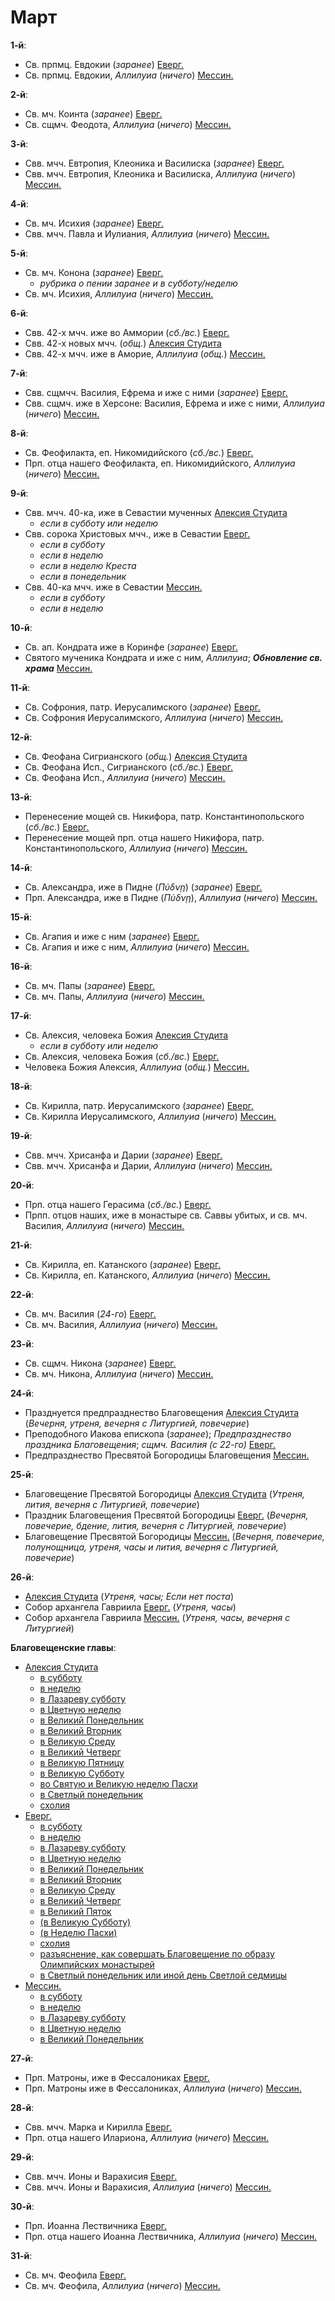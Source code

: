 
# Март

**1-й**:

- Св. прпмц. Евдокии (*заранее*) [Еверг.](03_01_EUR.ru.md)
- Св. прпмц. Евдокии, *Аллилуиа* (*ничего*) [Мессин.](03_01_MES.ru.md)

**2-й**:

- Св. мч. Коинта (*заранее*) [Еверг.](03_02_EUR.ru.md)
- Св. сщмч. Феодота, *Аллилуиа* (*ничего*) [Мессин.](03_02_MES.ru.md)

**3-й**:

- Свв. мчч. Евтропия, Клеоника и Василиска (*заранее*) [Еверг.](03_03_EUR.ru.md)
- Свв. мчч. Евтропия, Клеоника и Василиска, *Аллилуиа* (*ничего*) [Мессин.](03_03_MES.ru.md)

**4-й**:

- Св. мч. Исихия (*заранее*) [Еверг.](03_04_EUR.ru.md)
- Свв. мчч. Павла и Иулиания, *Аллилуиа* (*ничего*) [Мессин.](03_04_MES.ru.md)

**5-й**:

- Св. мч. Конона (*заранее*) [Еверг.](03_05_EUR.ru.md)
  - *рубрика о пении заранее и в субботу/неделю*
- Св. мч. Исихия, *Аллилуиа* (*ничего*) [Мессин.](03_05_MES.ru.md)

**6-й**:

- Свв. 42-х мчч. иже во Аммории (*сб./вс.*) [Еверг.](03_06_EUR.ru.md)
- Свв. 42-х новых мчч. (*общ.*) [Алексия Студита](03_06_AST.ru.md)
- Свв. 42-х мчч. иже в Аморие, *Аллилуиа* (*общ.*) [Мессин.](03_06_MES.ru.md)

**7-й**:

- Свв. сщмчч. Василия, Ефрема и иже с ними (*заранее*) [Еверг.](03_07_EUR.ru.md)
- Свв. сщмч. иже в Херсоне: Василия, Ефрема и иже с ними, *Аллилуиа* (*ничего*) [Мессин.](03_07_MES.ru.md)
  
**8-й**:

- Св. Феофилакта, еп. Никомидийского (*сб./вс.*) [Еверг.](03_08_EUR.ru.md)
- Прп. отца нашего Феофилакта, еп. Никомидийского, *Аллилуиа* (*ничего*) [Мессин.](03_08_MES.ru.md)
  
**9-й**:

- Свв. мчч. 40-ка, иже в Севастии мученных [Алексия Студита](03_09_AST.ru.md)
  - *если в субботу или неделю*
- Свв. сорока Христовых мчч., иже в Севастии [Еверг.](03_09_EUR.ru.md)
  - *если в субботу*
  - *если в неделю*
  - *если в неделю Креста*
  - *если в понедельник*
- Свв. 40-ка мчч. иже в Севастии [Мессин.](03_09_MES.ru.md)
  - *если в субботу*
  - *если в неделю*

**10-й**:

- Св. ап. Кондрата иже в Коринфе (*заранее*) [Еверг.](03_10_EUR.ru.md)
- Святого мученика Кондрата и иже с ним, *Аллилуиа*; ***Обновление св. храма*** [Мессин.](03_10_MES.ru.md)

**11-й**:

- Св. Софрония, патр. Иерусалимского (*заранее*) [Еверг.](03_11_EUR.ru.md)
- Св. Софрония Иерусалимского, *Аллилуиа* (*ничего*) [Мессин.](03_11_MES.ru.md)  
  
**12-й**:

- Св. Феофана Сигрианского (*общ.*) [Алексия Студита](03_12_AST.ru.md)
- Св. Феофана Исп., Сигрианского (*сб./вс.*) [Еверг.](03_12_EUR.ru.md)
- Св. Феофана Исп., *Аллилуиа* (*ничего*) [Мессин.](03_12_MES.ru.md)

**13-й**:

- Перенесение мощей св. Никифора, патр. Константинопольского (*сб./вс.*) [Еверг.](03_13_EUR.ru.md)
- Перенесение мощей прп. отца нашего Никифора, патр. Константинопольского, *Аллилуиа* (*ничего*) [Мессин.](03_13_MES.ru.md)

**14-й**:

- Св. Александра, иже в Пидне (*Πύδνῃ*) (*заранее*) [Еверг.](03_14_EUR.ru.md)
- Прп. Александра, иже в Пидне (*Πύδνῃ*), *Аллилуиа* (*ничего*) [Мессин.](03_14_MES.ru.md)

**15-й**:

- Св. Агапия и иже с ним (*заранее*) [Еверг.](03_15_EUR.ru.md)
- Св. Агапия и иже с ним, *Аллилуиа* (*ничего*) [Мессин.](03_15_MES.ru.md)

**16-й**:

- Св. мч. Папы (*заранее*) [Еверг.](03_16_EUR.ru.md)
- Св. мч. Папы, *Аллилуиа* (*ничего*) [Мессин.](03_16_MES.ru.md)

**17-й**:

- Св. Алексия, человека Божия [Алексия Студита](03_17_AST.ru.md)
  - *если в субботу или неделю*
- Св. Алексия, человека Божия (*сб./вс.*) [Еверг.](03_17_EUR.ru.md)
- Человека Божия Алексия, *Аллилуиа* (*общ.*) [Мессин.](03_17_MES.ru.md)

**18-й**:

- Св. Кирилла, патр. Иерусалимского (*заранее*) [Еверг.](03_18_EUR.ru.md)
- Св. Кирилла Иерусалимского, *Аллилуиа* (*ничего*) [Мессин.](03_18_MES.ru.md)

**19-й**:

- Свв. мчч. Хрисанфа и Дарии (*заранее*) [Еверг.](03_19_EUR.ru.md)
- Свв. мчч. Хрисанфа и Дарии, *Аллилуиа* (*ничего*) [Мессин.](03_19_MES.ru.md)

**20-й**:

- Прп. отца нашего Герасима (*сб./вс.*) [Еверг.](03_20_EUR.ru.md)
- Прпп. отцов наших, иже в монастыре св. Саввы убитых, и св. мч. Василия, *Аллилуиа* (*ничего*) [Мессин.](03_20_MES.ru.md)

**21-й**:

- Св. Кирилла, еп. Катанского (*заранее*) [Еверг.](03_21_EUR.ru.md)
- Св. Кирилла, еп. Катанского, *Аллилуиа* (*ничего*) [Мессин.](03_21_MES.ru.md)

**22-й**:

- Св. мч. Василия (*24-го*) [Еверг.](03_22_EUR.ru.md)
- Св. мч. Василия, *Аллилуиа* (*ничего*) [Мессин.](03_22_MES.ru.md)

**23-й**:

- Св. сщмч. Никона (*заранее*) [Еверг.](03_23_EUR.ru.md)
- Св. мч. Никона, *Аллилуиа* (*ничего*) [Мессин.](03_23_MES.ru.md)

**24-й**:

- Празднуется предпразднество Благовещения [Алексия Студита](03_24_AST.ru.md) 
(*Вечерня, утреня, вечерня с Литургией, повечерие*)
- Преподобного Иакова епископа (*заранее*); *Предпразднество праздника Благовещения*; *сщмч. Василия (с 22-го)* [Еверг.](03_24_EUR.ru.md)
- Предпразднество Пресвятой Богородицы Благовещения [Мессин.](03_24_MES.ru.md)

**25-й**:

- Благовещение Пресвятой Богородицы [Алексия Студита](03_25_AST.ru.md) 
(*Утреня, лития, вечерня с Литургией, повечерие*)
- Праздник Благовещения Пресвятой Богородицы [Еверг.](03_25_EUR.ru.md) 
(*Вечерня, повечерие, бдение, лития, вечерня с Литургией, повечерие*)
- Благовещение Пресвятой Богородицы [Мессин.](03_25_MES.ru.md)
(*Вечерня, повечерие, полунощница, утреня, часы и лития, вечерня с Литургией, повечерие*)

**26-й**:

- [Алексия Студита](03_26_AST.ru.md) (*Утреня, часы; Если нет поста*)
- Собор архангела Гавриила [Еверг.](03_26_EUR.ru.md) (*Утреня, часы*)
- Собор архангела Гавриила [Мессин.](03_26_MES.ru.md) (*Утреня, часы, вечерня с Литургией*)

**Благовещенские главы**:

- [Алексия Студита](03_26_X_AST.ru.md)
   - [в субботу](03_26_X_AST.ru.md#блг-01)
   - [в неделю](03_26_X_AST.ru.md#блг-02)
   - [в Лазареву субботу](03_26_X_AST.ru.md#блг-03)
   - [в Цветную неделю](03_26_X_AST.ru.md#блг-04)
   - [в Великий Понедельник](03_26_X_AST.ru.md#блг-05)
   - [в Великий Вторник](03_26_X_AST.ru.md#блг-06)
   - [в Великую Среду](03_26_X_AST.ru.md#блг-07)
   - [в Великий Четверг](03_26_X_AST.ru.md#блг-08)
   - [в Великую Пятницу](03_26_X_AST.ru.md#блг-09)
   - [в Великую Субботу](03_26_X_AST.ru.md#блг-10)
   - [во Святую и Великую неделю Пасхи](03_26_X_AST.ru.md#блг-11)
   - [в Светлый понедельник](03_26_X_AST.ru.md#блг-12)
   - [схолия](03_26_X_AST.ru.md#схолия)
- [Еверг.](03_26_X_EUR.ru.md)
  - [в субботу](03_26_X_EUR.ru.md#блг-01)
  - [в неделю](03_26_X_EUR.ru.md#блг-02)
  - [в Лазареву субботу](03_26_X_EUR.ru.md#блг-03)
  - [в Цветную неделю](03_26_X_EUR.ru.md#блг-04)
  - [в Великий Понедельник](03_26_X_EUR.ru.md#блг-05)
  - [в Великий Вторник](03_26_X_EUR.ru.md#блг-06)
  - [в Великую Среду](03_26_X_EUR.ru.md#блг-07)
  - [в Великий Четверг](03_26_X_EUR.ru.md#блг-08)
  - [в Великий Пяток](03_26_X_EUR.ru.md#блг-09)
  - [(в Великую Субботу)](03_26_X_EUR.ru.md#блг-10)
  - [(в Неделю Пасхи)](03_26_X_EUR.ru.md#блг-11)
  - [схолия](03_26_X_EUR.ru.md#схолия)
  - [разъяснение, как совершать Благовещение по образу Олимпийских монастырей](03_26_X_EUR.ru.md#Разъяснение)
  - [в Светлый понедельник или иной день Светлой седмицы](03_26_X_EUR.ru.md#блг-12)
- [Мессин.](03_26_X_MES.ru.md) 
  - [в субботу](03_26_X_MES.ru.md#блг-01)
  - [в неделю](03_26_X_MES.ru.md#блг-02)
  - [в Лазареву субботу](03_26_X_MES.ru.md#блг-03)
  - [в Цветную неделю](03_26_X_MES.ru.md#блг-04)
  - [в Великий Понедельник](03_26_X_MES.ru.md#блг-05)

**27-й**: 

- Прп. Матроны, иже в Фессалониках [Еверг.](03_27_EUR.ru.md)
- Прп. Матроны иже в Фессалониках, *Аллилуиа* (*ничего*) [Мессин.](03_27_MES.ru.md) 

**28-й**: 

- Свв. мчч. Марка и Кирилла [Еверг.](03_28_EUR.ru.md)
- Прп. отца нашего Илариона, *Аллилуиа* (*ничего*) [Мессин.](03_28_MES.ru.md) 

**29-й**: 

- Свв. мчч. Ионы и Варахисия [Еверг.](03_29_EUR.ru.md) 
- Свв. мчч. Ионы и Варахисия, *Аллилуиа* (*ничего*) [Мессин.](03_29_MES.ru.md) 

**30-й**: 

- Прп. Иоанна Лествичника [Еверг.](03_30_EUR.ru.md)
- Прп. отца нашего Иоанна Лествичника, *Аллилуиа* (*ничего*) [Мессин.](03_30_MES.ru.md) 

**31-й**: 

- Св. мч. Феофила [Еверг.](03_31_EUR.ru.md)
- Св. мч. Феофила, *Аллилуиа* (*ничего*) [Мессин.](03_31_MES.ru.md) 
